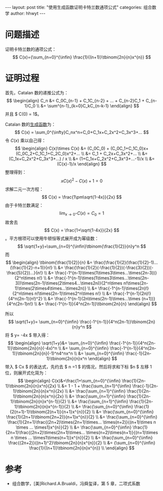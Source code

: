 <head>
    <script src="https://cdn.mathjax.org/mathjax/latest/MathJax.js?config=TeX-AMS-MML_HTMLorMML" type="text/javascript"></script>
    <script type="text/x-mathjax-config">
        MathJax.Hub.Config({
            tex2jax: {
            skipTags: ['script', 'noscript', 'style', 'textarea', 'pre'],
            inlineMath: [['$','$']]
            }
        });
    </script>
</head>
---
layout: post
title:  "使用生成函数证明卡特兰数通项公式"
categories: 组合数学
author: hhwyt
---

# 问题描述

证明卡特兰数的通项公式：
$$
C(x)={\sum_{n=0}^{\infin} \frac{1}{(n+1)}\tbinom{2n}{n}x^{n}}
$$

# 证明过程

首先，Catalan 数的递推公式为：
$$
\begin{align}
C_n &= C_0C_{n-1} + C_1C_{n-2} + ... + C_{n-2}C_1 + C_{n-1}C_0 \\
&= \sum^{n-1}_{k=0}C_kC_{n-k-1}
\end{align}
$$
并且 $ C(0) = 1$。



Catalan 数的[生成函数](https://en.wikipedia.org/wiki/Generating_function)为：
$$
C(x) = \sum_0^{\infty}C_nx^n=C_0+C_1x+C_2x^2+C_3x^3+...
$$
令 $C(x)$ 乘以自己得：
$$
\begin{align}
C(x)\times C(x) &= (C_0C_0) + (C_0C_1+C_1C_0)x+(C_0C_2+C_1C_1+C_2C_0)x^2+... \\
&= C_1 + C_2x+C_3x^2+... \\
&= (C_1x+C_2x^2+C_3x^3+...) / x \\
&= (1+C_1x+C_2x^2+C_3x^3+...-1)/x \\
&= (C(x)-1)/x
\end{align}
$$
整理得到：
$$
xC(x)^2-C(x)+1=0
$$
求解二元一次方程：
$$
C(x) = \frac{1\pm\sqrt{1-4x}}{2x}
$$
由于卡特兰数满足：
$$
\lim_{x \to 0^{+}}C(x)=C_{0}=1
$$
故舍去 $$ C(x) = \frac{1+\sqrt{1-4x}}{2x} $$。平方根项可以使用牛顿恒等式展开成为幂级数：
$$
\sqrt{1+y}=\sum_{n=0}^{\infin}\tbinom{\frac{1}{2}}{n}y^n
$$
而
$$
\begin{align}
\tbinom{\frac{1}{2}}{n}
&= \frac{\frac{1}{2}(\frac{1}{2}-1)...(\frac{1}{2}-n+1)}{n!} \\
&= \frac{\frac{1}{2}(-\frac{1}{2})(-\frac{3}{2})(-\frac{5}{2})...}{n!} \\
&= \frac{-1^{n-1}\times(1\times3\times...\times(2n-3))}{2^n\times n!} \\
&= \frac{-1^{n-1}\times(1\times3\times...\times(2n-3))\times(2n-1)\times(2\times4...\times2n)}{2^n\times n!\times(2n-1)\times(2\times4\times...\times2n)} \\
&= \frac{-1^{n-1}\times(2n)!}{2^n\times n!\times(2n-1)\times2^n\times n!} \\
&= \frac{-1^{n-1}(2n)!}{4^n(2n-1)(n!)^2} \\
&= \frac{-1^{n-1}(2n\times(2n-1)\times...\times (n+1))}{4^n(2n-1)n!} \\
&= \frac{-1^{n-1}}{4^n(2n-1)}\tbinom{2n}{n}
\end{align}
$$

所以
$$
\sqrt{1+y}= \sum_{n=0}^{\infin} \frac{-1^{n-1}}{4^n(2n-1)}\tbinom{2n}{n}y^n
$$
将 $ y= -4x $ 带入得：
$$
\begin{align}
\sqrt{1+y}&= \sum_{n=0}^{\infin} \frac{-1^{n-1}}{4^n(2n-1)}\tbinom{2n}{n}(-4x)^n \\
&= \sum_{n=0}^{\infin} \frac{-1^{n-1}}{4^n(2n-1)}\tbinom{2n}{n}(-1)^n4^nx^n \\
&= \sum_{n=0}^{\infin} \frac{-1}{2n-1}\tbinom{2n}{n}x^n
\end{align}
$$
带入 $ Cx $ 的表达式，先约去 $ n =1 $ 的情况，然后将求和下标 $n $ 左移 1 位，则展开式化简为：
$$
\begin{align}
C(x)&=\frac{1+\sum_{n=0}^{\infin} \frac{1}{2n-1}\tbinom{2n}{n}x^n}{2x} \\
&= 1 - 1 + \frac{\sum_{n=1}^{\infin} \frac{-1}{2n-1}\tbinom{2n}{n}x^n}{2x} \\
&= \frac{\sum_{n=1}^{\infin} \frac{1}{2n-1}\tbinom{2n}{n}x^n}{2x} \\
&= \frac{\sum_{n=1}^{\infin} \frac{1}{2n-1}\tbinom{2n}{n}x^{n-1}}{2} \\
&= \frac{\sum_{n=1}^{\infin} \frac{1}{2n-1}\tbinom{2n}{n}x^{n-1}}{2} \\
&= \frac{\sum_{n=0}^{\infin} \frac{1}{2(n+1)-1}\tbinom{2(n+1)}{n+1}x^{n}}{2} \\
&= \frac{\sum_{n=0}^{\infin} \frac{1}{2n+1}\tbinom{2n+2)}{n+1}x^{n}}{2} \\
&= \frac{\sum_{n=0}^{\infin} \frac{1}{2n+1}\frac{(2n+2)\times(2n+1)\times... \times(n+2)}{(n+1)\times n \times ... \times1}x^{n}}{2} \\
&= \frac{\sum_{n=0}^{\infin} \frac{1}{2n+1}\frac{(2n+2)\times(2n+1)\times... \times(n+2)\times(n+1)}{(n+1)\times n \times ... \times1\times(n+1)}x^{n}}{2} \\
&= \frac{\sum_{n=0}^{\infin} \frac{(2n+2)}{(n+1)^2}\tbinom{2n}{n}x^{n}}{2} \\
&= {\sum_{n=0}^{\infin} \frac{1}{(n+1)}\tbinom{2n}{n}x^{n}} \\
\end{align}
$$

# 参考

- 组合数学，[美]Richard.A.Brualdi，冯舜玺译，第 5 章，二项式系数
